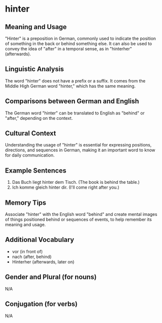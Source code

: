 # hinter
## Meaning and Usage
"Hinter" is a preposition in German, commonly used to indicate the position of something in the back or behind something else. It can also be used to convey the idea of "after" in a temporal sense, as in "hinterher" (afterwards).

## Linguistic Analysis
The word "hinter" does not have a prefix or a suffix. It comes from the Middle High German word "hinter," which has the same meaning.

## Comparisons between German and English
The German word "hinter" can be translated to English as "behind" or "after," depending on the context. 

## Cultural Context
Understanding the usage of "hinter" is essential for expressing positions, directions, and sequences in German, making it an important word to know for daily communication.

## Example Sentences
1. Das Buch liegt hinter dem Tisch. (The book is behind the table.)
2. Ich komme gleich hinter dir. (I'll come right after you.)

## Memory Tips
Associate "hinter" with the English word "behind" and create mental images of things positioned behind or sequences of events, to help remember its meaning and usage.

## Additional Vocabulary
- vor (in front of)
- nach (after, behind)
- Hinterher (afterwards, later on)

## Gender and Plural (for nouns)
N/A

## Conjugation (for verbs)
N/A